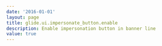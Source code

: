 ```yaml
---
date: '2016-01-01'
layout: page
title: glide.ui.impersonate_button.enable
description: Enable impersonation button in banner line
value: true 
---
```

